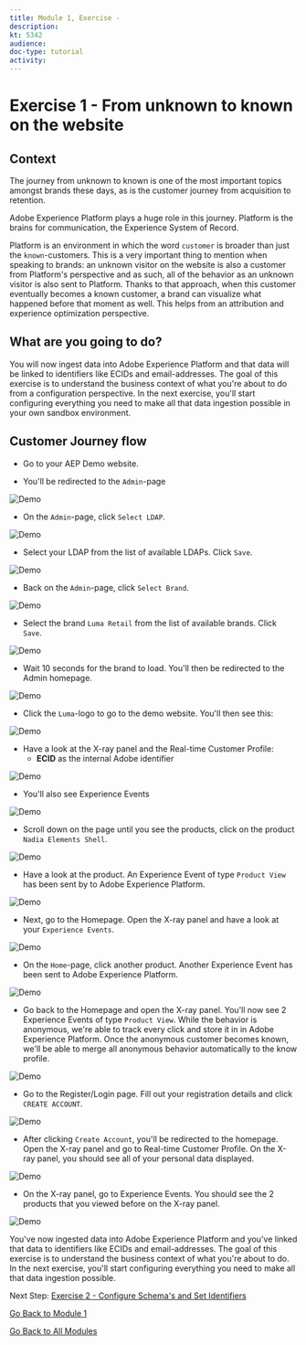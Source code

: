 ```yaml
---
title: Module 1, Exercise - 
description: 
kt: 5342
audience: 
doc-type: tutorial
activity: 
---
```


# Exercise 1 - From unknown to known on the website

## Context

The journey from unknown to known is one of the most important topics amongst brands these days, as is the customer journey from acquisition to retention.

Adobe Experience Platform plays a huge role in this journey. Platform is the brains for communication, the Experience System of Record.

Platform is an environment in which the word ``customer`` is broader than just the ``known``-customers. This is a very important thing to mention when speaking to brands: an unknown visitor on the website is also a customer from Platform's perspective and as such, all of the behavior as an unknown visitor is also sent to Platform. Thanks to that approach, when this customer eventually becomes a known customer, a brand can visualize what happened before that moment as well. This helps from an attribution and experience optimization perspective.

## What are you going to do?

You will now ingest data into Adobe Experience Platform and that data will be linked to identifiers like ECIDs and email-addresses. The goal of this exercise is to understand the business context of what you're about to do from a configuration perspective. In the next exercise, you'll start configuring everything you need to make all that data ingestion possible in your own sandbox environment.

## Customer Journey flow

* Go to your AEP Demo website.

* You'll be redirected to the ``Admin``-page

![Demo](../module2/images/1.png)

* On the ``Admin``-page, click ``Select LDAP``.

![Demo](../module2/images/1a.png)

* Select your LDAP from the list of available LDAPs. Click ``Save``.

![Demo](../module2/images/1b.png)

* Back on the ``Admin``-page, click ``Select Brand``.

![Demo](../module2/images/2.png)

* Select the brand ``Luma Retail`` from the list of available brands. Click ``Save``.

![Demo](../module2/images/3.png)

* Wait 10 seconds for the brand to load. You'll then be redirected to the Admin homepage.

![Demo](../module2/images/4.png)

* Click the ``Luma``-logo to go to the demo website. You'll then see this:

![Demo](../module2/images/lb_home.png)

* Have a look at the X-ray panel and the Real-time Customer Profile:
  * **ECID** as the internal Adobe identifier

![Demo](../module2/images/lb_home_xup.png)

* You'll also see Experience Events

![Demo](../module2/images/lb_home_xee.png)

* Scroll down on the page until you see the products, click on the product ``Nadia Elements Shell``.

![Demo](../module2/images/lb_homep.png)

* Have a look at the product. An Experience Event of type ``Product View`` has been sent by to Adobe Experience Platform.

![Demo](../module2/images/lb_els_dtl.png)

* Next, go to the Homepage. Open the X-ray panel and have a look at your ``Experience Events``.

![Demo](../module2/images/lb_home1.png)

* On the ``Home``-page, click another product. Another Experience Event has been sent to Adobe Experience Platform.

![Demo](../module2/images/lb_babars.png)

* Go back to the Homepage and open the X-ray panel. You'll now see 2 Experience Events of type ``Product View``. While the behavior is anonymous, we're able to track every click and store it in in Adobe Experience Platform. Once the anonymous customer becomes known, we'll be able to merge all anonymous behavior automatically to the know profile.

![Demo](../module2/images/lb_home2.png)

* Go to the Register/Login page. Fill out your registration details and click ``CREATE ACCOUNT``.

![Demo](../module2/images/lb_register_dtl.png)

* After clicking ``Create Account``, you'll be redirected to the homepage. Open the X-ray panel and go to Real-time Customer Profile. On the X-ray panel, you should see all of your personal data displayed.

![Demo](../module2/images/lb_x_loggedin.png)

* On the X-ray panel, go to Experience Events. You should see the 2 products that you viewed before on the X-ray panel.

![Demo](../module2/images/lb_home_xee_dtl.png)

You've now ingested data into Adobe Experience Platform and you've linked that data to identifiers like ECIDs and email-addresses. The goal of this exercise is to understand the business context of what you're about to do. In the next exercise, you'll start configuring everything you need to make all that data ingestion possible.

Next Step: [Exercise 2 - Configure Schema's and Set Identifiers](./ex2.md)

[Go Back to Module 1](./README.md)

[Go Back to All Modules](../../README.md)
